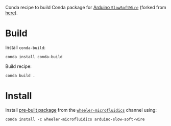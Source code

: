 Conda recipe to build Conda package for [Arduino `SlowSoftWire`][0] (forked
from [here][1]).

Build
=====

Install `conda-build`:

    conda install conda-build

Build recipe:

    conda build .


Install
=======

Install [pre-built package][2] from the [`wheeler-microfluidics`][3] channel
using:

    conda install -c wheeler-microfluidics arduino-slow-soft-wire


[0]: https://github.com/sci-bots/SlowSoftWire
[1]: https://github.com/felias-fogg/SlowSoftWire
[2]: https://anaconda.org/wheeler-microfluidics/arduino-slow-soft-wire
[3]: https://anaconda.org/wheeler-microfluidics
